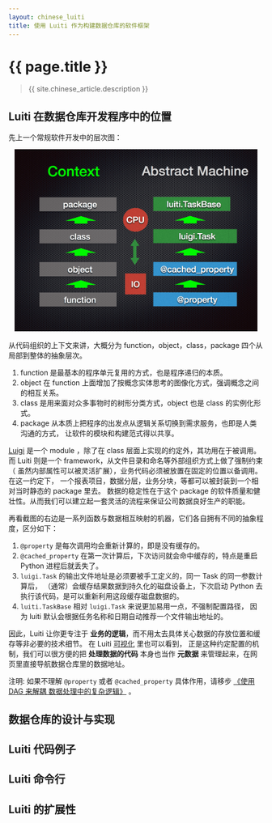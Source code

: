 ```yaml
---
layout: chinese_luiti
title: 使用 Luiti 作为构建数据仓库的软件框架
---
```


# {{ page.title }}
> {{ site.chinese_article.description }}



## Luiti 在数据仓库开发程序中的位置

先上一个常规软件开发中的层次图：


<p align="center">
  <img src="/images/luiti_context_abstract_machine.png" alt="Luiti Context Abstract Machine" height="360px" width="480px">
</p>


从代码组织的上下文来讲，大概分为 function，object，class，package 四个从局部到整体的抽象层次。

1. function 是最基本的程序单元复用的方式，也是程序递归的本质。
2. object 在 function 上面增加了按概念实体思考的图像化方式，强调概念之间的相互关系。
3. class 是用来面对众多事物时的树形分类方式，object 也是 class 的实例化形式。
4. package 从本质上把程序的出发点从逻辑关系切换到需求服务，也即是人类沟通的方式，
   让软件的模块和构建范式得以共享。

[Luigi][1] 是一个 module ，除了在 class 层面上实现的约定外，其功用在于被调用。
而 Luiti 则是一个 framework，从文件目录和命名等外部组织方式上做了强制约束（
虽然内部属性可以被灵活扩展），业务代码必须被放置在固定的位置以备调用。在这一约定下，
一个报表项目，数据分层，业务分块，等都可以被封装到一个相对当时静态的 package 里去。
数据的稳定性在于这个 package 的软件质量和健壮性。从而我们可以建立起一套灵活的流程来保证公司数据良好生产的职能。

再看截图的右边是一系列函数与数据相互映射的机器，它们各自拥有不同的抽象程度，区分如下：

1. `@property` 是每次调用均会重新计算的，即是没有缓存的。
2. `@cached_property` 在第一次计算后，下次访问就会命中缓存的，特点是重启 Python 进程后就丢失了。
3. `luigi.Task` 的输出文件地址是必须要被手工定义的，同一 Task 的同一参数计算后，
  （通常）会缓存结果数据到持久化的磁盘设备上，下次启动 Python 去执行该代码，是可以重新利用这段缓存磁盘数据的。
4. `luiti.TaskBase` 相对 `luigi.Task` 来说更加易用一点，不强制配置路径，
  因为 luiti 默认会根据任务名称和日期自动推荐一个文件输出地址的。

因此，Luiti 让你更专注于 **业务的逻辑**，而不用太去具体关心数据的存放位置和缓存等非必要的技术细节。
在 Luiti [可视化][2] 里也可以看到， 正是这种约定配置的机制，我们可以很方便的把 **处理数据的代码** 本身也当作
**元数据** 来管理起来，在网页里直接导航数据仓库里的数据地址。

注明: 如果不理解 `@property` 或者 `@cached_property` 具体作用，请移步
[《使用 DAG 来解耦 数据处理中的复杂逻辑》][0] 。


## 数据仓库的设计与实现



## Luiti 代码例子


## Luiti 命令行


## Luiti 的扩展性




[0]: /chinese/Processing-data-in-a-DAG-way.html
[1]: https://github.com/spotify/luigi
[2]: /chinese/Use-Validata-to-protect-the-correctness-of-the-data-flow.html
